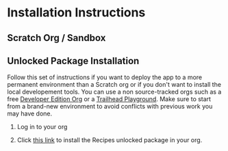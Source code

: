 # Installation Instructions

## Scratch Org / Sandbox

## Unlocked Package Installation

Follow this set of instructions if you want to deploy the app to a more permanent environment than a Scratch org or if you don't want to install the local developement tools. You can use a non source-tracked orgs such as a free [Developer Edition Org](https://developer.salesforce.com/signup) or a [Trailhead Playground](https://trailhead.salesforce.com/).
Make sure to start from a brand-new environment to avoid conflicts with previous work you may have done.

1. Log in to your org

2. Click [this link](https://login.salesforce.com/packaging/installPackage.apexp?p0=04t3a000001qXnfAAE) to install the Recipes unlocked package in your org.

